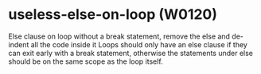 # useless-else-on-loop (W0120)

Else clause on loop without a break statement, remove the else and
de-indent all the code inside it Loops should only have an else clause
if they can exit early with a break statement, otherwise the statements
under else should be on the same scope as the loop itself.
